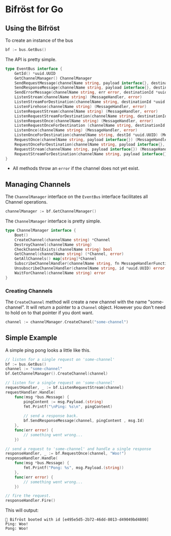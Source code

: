 # Bifröst for Go

## Using the Bifröst

To create an instance of the bus

```go
bf := bus.GetBus()
```

The API is pretty simple.

```go
type EventBus interface {
    GetId() *uuid.UUID
    GetChannelManager() ChannelManager
    SendRequestMessage(channelName string, payload interface{}, destinationId *uuid.UUID) error
    SendResponseMessage(channelName string, payload interface{}, destinationId *uuid.UUID) error
    SendErrorMessage(channelName string, err error, destinationId *uuid.UUID) error
    ListenStream(channelName string) (MessageHandler, error)
    ListenStreamForDestination(channelName string, destinationId *uuid.UUID) (MessageHandler, error)
    ListenFirehose(channelName string) (MessageHandler, error)
    ListenRequestStream(channelName string) (MessageHandler, error)
    ListenRequestStreamForDestination(channelName string, destinationId *uuid.UUID) (MessageHandler, error)
    ListenRequestOnce(channelName string) (MessageHandler, error)
    ListenRequestOnceForDestination (channelName string, destinationId *uuid.UUID) (MessageHandler, error)
    ListenOnce(channelName string) (MessageHandler, error)
    ListenOnceForDestination(channelName string, destId *uuid.UUID) (MessageHandler, error)
    RequestOnce(channelName string, payload interface{}) (MessageHandler, error)
    RequestOnceForDestination(channelName string, payload interface{}, destId *uuid.UUID) (MessageHandler, error)
    RequestStream(channelName string, payload interface{}) (MessageHandler, error)
    RequestStreamForDestination(channelName string, payload interface{}, destId *uuid.UUID) (MessageHandler, error)
}
```

- All methods throw an `error` if the channel does not yet exist.

## Managing Channels

The `ChannelManager` interface on the `EventBus` interface facilitates all Channel operations.

```go
channelManager := bf.GetChannelManager()
```

The `ChannelManager` interface is pretty simple.

```go
type ChannelManager interface {
    Boot()
    CreateChannel(channelName string) *Channel
    DestroyChannel(channelName string)
    CheckChannelExists(channelName string) bool
    GetChannel(channelName string) (*Channel, error)
    GetAllChannels() map[string]*Channel
    SubscribeChannelHandler(channelName string, fn MessageHandlerFunction, runOnce bool) (*uuid.UUID, error)
    UnsubscribeChannelHandler(channelName string, id *uuid.UUID) error
    WaitForChannel(channelName string) error
}
```

### Creating Channels

The `CreateChannel` method will create a new channel with the name "some-channel". It will return a pointer to a
`Channel` object. However you don't need to hold on to that pointer if you dont want.

```go
channel := channelManager.CreateChanel("some-channel")
```

## Simple Example

A simple ping pong looks a little like this.

```go
// listen for a single request on 'some-channel'
bf := bus.GetBus()
channel := "some-channel"
bf.GetChannelManager().CreateChannel(channel)

// listen for a single request on 'some-channel'
requestHandler, _ := bf.ListenRequestStream(channel)
requestHandler.Handle(
    func(msg *bus.Message) {
        pingContent := msg.Payload.(string)
        fmt.Printf("\nPing: %s\n", pingContent)
        
        // send a response back.
        bf.SendResponseMessage(channel, pingContent , msg.Id)
    },
    func(err error) {
        // something went wrong...
    })

// send a request to 'some-channel' and handle a single response
responseHandler, _ := bf.RequestOnce(channel, "Woo!")
responseHandler.Handle(
    func(msg *bus.Message) {
        fmt.Printf("Pong: %s", msg.Payload.(string))
    },
    func(err error) {
        // something went wrong...
    })

// fire the request.
responseHandler.Fire()
```

This will output: 

```text
🌈 Bifröst booted with id [e495e5d5-2b72-46dd-8013-d49049bd4800]
Ping: Woo!
Pong: Woo!
```
